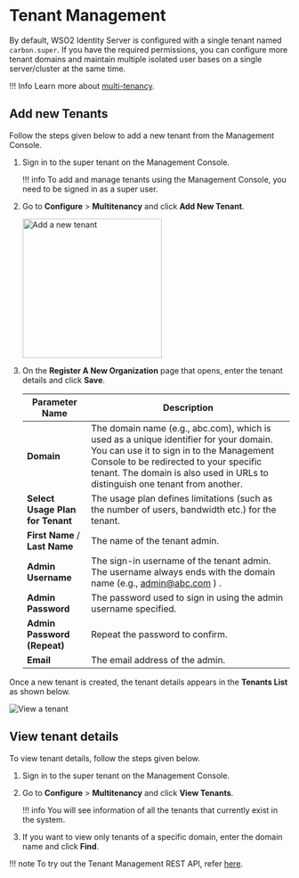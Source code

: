 # Tenant Management

By default, WSO2 Identity Server is configured with a single tenant named `carbon.super`. If you have the required permissions, you can configure more tenant domains and maintain multiple isolated user bases on a single server/cluster at the same time.

!!! Info
    Learn more about [multi-tenancy]({{base_path}}/references/concepts/introduction-to-multitenancy/).

## Add new Tenants

Follow the steps given below to add a new tenant from the Management Console.

1.  Sign in to the super tenant on the Management Console.

    !!! info 
        To add and manage tenants using the Management Console, you need to be signed in as a super user.

2.  Go to **Configure** > **Multitenancy** and click **Add New Tenant**.

    <img src="{{base_path}}/assets/img/guides/add-new-tenant.png" width="250" alt="Add a new tenant">

3.  On the **Register A New Organization** page that opens, enter the tenant details and click **Save**.

    | Parameter Name                   | Description                                                                                                                                                                                                                                                                                       |
    |----------------------------------|---------------------------------------------------------------------------------------------------------------------------------------------------------------------------------------------------------------------------------------------------------------------------------------------------|
    | **Domain**                       | The domain name (e.g., abc.com), which is used as a unique identifier for your domain. You can use it to sign in to the Management Console to be redirected to your specific tenant. The domain is also used in URLs to distinguish one tenant from another. |
    | **Select Usage Plan for Tenant** | The usage plan defines limitations (such as the number of users, bandwidth etc.) for the tenant.                                                                                                                                                                                                  |
    | **First Name** / **Last Name**   | The name of the tenant admin.                                                                                                                                                                                                                                                                     |
    | **Admin Username**               | The sign-in username of the tenant admin. The username always ends with the domain name (e.g., admin@abc.com ) .                                                                                                                                                                                     |
    | **Admin Password**               | The password used to sign in using the admin username specified.                                                                                                                                                                                                                                   |
    | **Admin Password (Repeat)**      | Repeat the password to confirm.                                                                                                                                                                                                                                                                   |
    | **Email**                        | The email address of the admin.                                                                                                                                                                                                                                                                   |

Once a new tenant is created, the tenant details appears in the **Tenants List** as shown below.

![View a tenant]({{base_path}}/assets/img/guides/view-tenant.png)

## View tenant details

To view tenant details, follow the steps given below.

1. Sign in to the super tenant on the Management Console.
2. Go to **Configure** > **Multitenancy** and click **View Tenants**.

    !!! info
        You will see information of all the tenants that currently exist in the system. 

3. If you want to view only tenants of a specific domain, enter the domain name and click **Find**.

!!! note
    To try out the Tenant Management REST API, refer [here]({{base_path}}/apis/tenant-management-rest-api/).

<!--
## Working with tenants

The server configurations specified in the `deployment.toml` file (stored in the `<IS_HOME>/repository/conf` folder) apply globally to all tenants in your server.

Once you sign in to your tenant domain on the Management Console, you can configure the settings for your tenant.
-->





